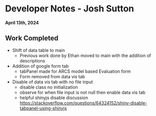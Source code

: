 # Developer Notes - Josh Sutton
#### April 13th, 2024

## Work Completed

- Shift of data table to main
  - Previous work done by Ethan moved to main with the addition of descriptions
- Addition of google form tab
    - tabPanel made for ARCS model based Evaluation form
    - Form removed from data vis tab
- Disable of data vis tab with no file input
    - disable class no initialization
    - observe for when file input is not null then enable data vis tab
    - helpful shinyjs disable discussion https://stackoverflow.com/questions/64324152/shiny-disable-tabpanel-using-shinyjs